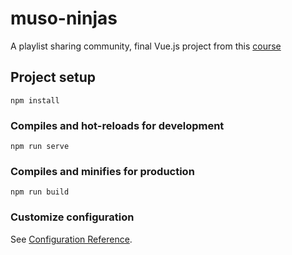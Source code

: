# muso-ninjas
A playlist sharing community, final Vue.js project from this [course](https://www.udemy.com/course/modern-javascript-from-novice-to-ninja/)

## Project setup
```
npm install
```

### Compiles and hot-reloads for development
```
npm run serve
```

### Compiles and minifies for production
```
npm run build
```

### Customize configuration
See [Configuration Reference](https://cli.vuejs.org/config/).
